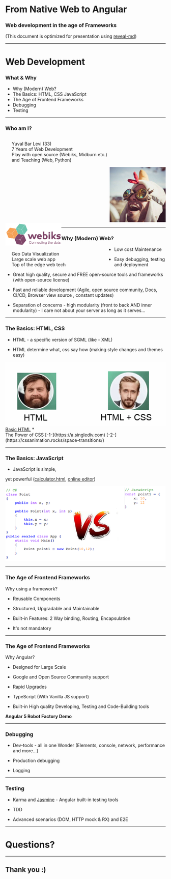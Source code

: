 # From Native Web to Angular
### Web development in the age of Frameworks

(This document is optimized for presentation using [reveal-md](https://github.com/webpro/reveal-md))

---

# Web Development


### What &amp; Why
* Why (Modern) Web?
* The Basics: HTML, CSS JavaScript
* The Age of Frontend Frameworks
* Debugging
* Testing

---

### Who am I?
<p style="float:left; width: 60%; text-align:left; padding: 0 20px">
Yuval Bar Levi (33) <br> 7 Years of Web Development <br>
Play with open source (Webiks, Midburn etc.) and Teaching (Web, Python) <br>
</p>
<div style="float:right;width: 35%;">
    <img src="./my_profile.jpg" style="max-height:30vh">
</div>
<div style="clear: both;"></div>
<div style="float:left;width:35%;">
    <a href="http://webiks.com/" target="_blank">
        <img src="./webiks.png" style="max-height:30vh">
    </a>
</div>
<p style="float:left; width: 60%; text-align:left; padding: 0 20px">
    Geo Data Visualization <br>
    Large scale web app <br>
    Top of the edge web tech <br>
</p>



---

### Why (Modern) Web?
* Low cost Maintenance
<!-- .element: class="fragment" -->
* Easy debugging, testing and deployment
<!-- .element: class="fragment" -->
* Great high quality, secure and FREE open-source tools and frameworks (with open-source license)
<!-- .element: class="fragment" -->
* Fast and reliable development (Agile, open source community, Docs, CI/CD, Browser view source , constant updates)
<!-- .element: class="fragment" -->
* Separation of concerns - high modularity (front to back AND inner modularity) - I care not about your server as long as it serves...
<!-- .element: class="fragment" -->


---

### The Basics: HTML, CSS

* HTML - a specific version of SGML (like - XML)
<!-- .element: class="fragment" -->
* HTML determine what, css say how (making style changes and themes easy)
<!-- .element: class="fragment" -->


<div>
    <img src="./HTML_CSS.png" style="max-height:20vh">
</div>
<!-- .element: class="fragment" -->
<a href="Calculator.html" target="_blank">Basic HTML</a>
<!-- .element: class="fragment" -->
* <div>The Power of CSS [-1-](https://a.singlediv.com) [-2-](https://cssanimation.rocks/space-transitions/)</div>
<!-- .element: class="fragment" -->

---

### The Basics: JavaScript

* JavaScript is simple, 
<!-- .element: class="fragment" -->
yet powerful (<a href="/Calculator.html" target="_blank">calculator.html</a>, [online editor](https://codepen.io/Venerons/pen/BvHbK))


<div>
    <img src="./csharp_vs_js.png">
</div>

---

### The Age of Frontend Frameworks
Why using a framework?
- Reusable Components
<!-- .element: class="fragment" -->
- Structured, Upgradable and Maintainable
<!-- .element: class="fragment" -->
- Built-in Features: 2 Way binding, Routing, Encapsulation
<!-- .element: class="fragment" -->
- It's not mandatory
<!-- .element: class="fragment" -->

---

### The Age of Frontend Frameworks
Why Angular?
- Designed for Large Scale
<!-- .element: class="fragment" -->
- Google and Open Source Community support
<!-- .element: class="fragment" -->
- Rapid Upgrades
<!-- .element: class="fragment" -->
- TypeScript (With Vanilla JS support)
<!-- .element: class="fragment" -->
- Built-in High quality Developing, Testing and Code-Building tools
<!-- .element: class="fragment" -->

__Angular 5 Robot Factory Demo__
<!-- .element: class="fragment" -->

---


### Debugging
* Dev-tools - all in one Wonder (Elements, console, network, performance and more...)
<!-- .element: class="fragment" -->
* Production debugging
<!-- .element: class="fragment" -->
* Logging
<!-- .element: class="fragment" -->

---

### Testing 
* Karma <!-- .element: class="fragment" -->and [Jasmine](https://jasmine.github.io/pages/docs_home.html) - Angular built-in testing tools

* TDD
<!-- .element: class="fragment" -->
* Advanced scenarios (DOM, HTTP mock & RX) and E2E
<!-- .element: class="fragment" -->


---

# Questions? 

---

## Thank you :)